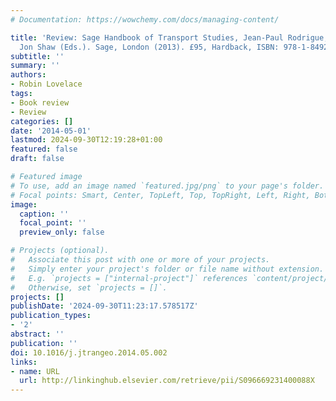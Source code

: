 ```yaml
---
# Documentation: https://wowchemy.com/docs/managing-content/

title: 'Review: Sage Handbook of Transport Studies, Jean-Paul Rodrigue, Theo Notteboom,
  Jon Shaw (Eds.). Sage, London (2013). £95, Hardback, ISBN: 978-1-84920-789-8'
subtitle: ''
summary: ''
authors:
- Robin Lovelace
tags:
- Book review
- Review
categories: []
date: '2014-05-01'
lastmod: 2024-09-30T12:19:28+01:00
featured: false
draft: false

# Featured image
# To use, add an image named `featured.jpg/png` to your page's folder.
# Focal points: Smart, Center, TopLeft, Top, TopRight, Left, Right, BottomLeft, Bottom, BottomRight.
image:
  caption: ''
  focal_point: ''
  preview_only: false

# Projects (optional).
#   Associate this post with one or more of your projects.
#   Simply enter your project's folder or file name without extension.
#   E.g. `projects = ["internal-project"]` references `content/project/deep-learning/index.md`.
#   Otherwise, set `projects = []`.
projects: []
publishDate: '2024-09-30T11:23:17.578517Z'
publication_types:
- '2'
abstract: ''
publication: ''
doi: 10.1016/j.jtrangeo.2014.05.002
links:
- name: URL
  url: http://linkinghub.elsevier.com/retrieve/pii/S096669231400088X
---
```

